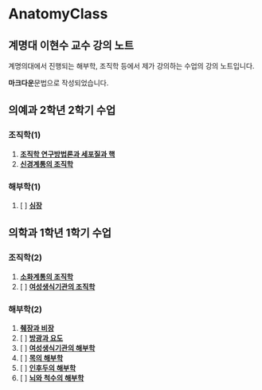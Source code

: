 # AnatomyClass

## 계명대 이현수 교수 강의 노트

계명의대에서 진행되는 해부학, 조직학 등에서 제가 강의하는 수업의 강의 노트입니다.

**마크다운**문법으로 작성되었습니다.

## 의예과 2학년 2학기 수업

### 조직학(1)

1. [**조직학 연구방법론과 세포질과 핵**](/histology_intro.md)
1. [**신경계통의 조직학**](/neuro_hist.md)

### 해부학(1)

1. [ ] [**심장**](/heart_anato.md)

## 의학과 1학년 1학기 수업

### 조직학(2)

1. [**소화계통의 조직학**](/GI_hist.md)
1. [ ] [**여성생식기관의 조직학**](/fege_hist.md)

### 해부학(2)

1. [**췌장과 비장**](/pan_anato.md)
1. [ ] [**방광과 요도**](/uro_anato.md)
1. [ ] [**여성생식기관의 해부학**](/fege_anato.md)
1. [ ] [**목의 해부학**](/neck_anato.md)
1. [ ] [**인후두의 해부학**](/lary_anato.md)
1. [ ] [**뇌와 척수의 해부학**](/neuro_anato.md)
